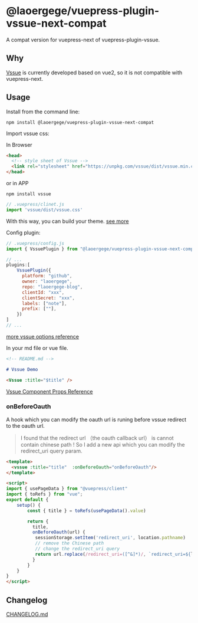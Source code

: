 # @laoergege/vuepress-plugin-vssue-next-compat

A compat version for vuepress-next of vuepress-plugin-vssue.

## Why

[Vssue](https://vssue.js.org/) is currently developed based on vue2, so it is not compatible with vuepress-next.

## Usage

Install from the command line:

```
npm install @laoergege/vuepress-plugin-vssue-next-compat
```

Import vssue css:

In Browser

```html
<head>
  <!-- style sheet of Vssue -->
  <link rel="stylesheet" href="https://unpkg.com/vssue/dist/vssue.min.css">
</head>
```

or in APP

```shell
npm install vssue
```

```js
// .vuepress/clinet.js
import 'vssue/dist/vssue.css'
```

With this way, you can build your theme. [see more](https://vssue.js.org/guide/styles.html#use-source-code-of-vssue-styles)

Config plugin:

```js
// .vuepress/config.js
import { VssuePlugin } from "@laoergege/vuepress-plugin-vssue-next-compat";

// ...
plugins:[
    VssuePlugin({
      platform: "github",
      owner: "laoergege",
      repo: "laoergege-blog",
      clientId: "xxx",
      clientSecret: "xxx",
      labels: ["note"],
      prefix: [""],
    })
]
// ...
```

[more vssue options reference](https://vssue.js.org/options/)

In your md file or vue file.

```md
<!-- README.md -->

# Vssue Demo

<Vssue :title="$title" />
```

[Vssue Component Props Reference](https://vssue.js.org/options/#vssue-options)

### onBeforeOauth

A hook which you can modify the oauth url is runing before vssue redirect to the oauth url.

> I found that the redirect url （the oauth callback url） is cannot contain chinese path ! So I add a new api which you can modify the redirect_uri query param.

```html
<template>
  <vssue :title="title"  :onBeforeOauth="onBeforeOauth"/>
</template>

<script>
import { usePageData } from "@vuepress/client"
import { toRefs } from "vue";
export default {
    setup() {
        const { title } = toRefs(usePageData().value)

        return {
          title,
          onBeforeOauth(url) {
           sessionStorage.setItem('redirect_uri', location.pathname)
           // remove the Chinese path
           // change the redirect_uri query            
           return url.replace(/redirect_uri=([^&]*)/, `redirect_uri=${location.origin}`)
          }
        }
    }
}
</script>
```

## Changelog

[CHANGELOG.md](./CHANGELOG.md)